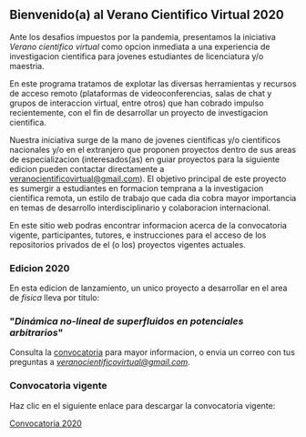## Bienvenido(a) al Verano Cientifico Virtual 2020

Ante los desafios impuestos por la pandemia, presentamos la iniciativa _Verano cientifico virtual_ como opcion inmediata a una experiencia de investigacion cientifica para jovenes estudiantes de licenciatura y/o maestria. 

En este programa tratamos de explotar las diversas herramientas y recursos de acceso remoto (plataformas de videoconferencias, salas de chat y grupos de interaccion virtual, entre otros) que han cobrado impulso recientemente, con el fin de desarrollar un proyecto de investigacion cientifica. 

Nuestra iniciativa surge de la mano de jovenes cientificas y/o cientificos nacionales y/o en el extranjero que proponen proyectos dentro de sus areas de especializacion (interesados(as) en guiar proyectos para la siguiente edicion pueden contactar directamente a veranocientificovirtual@gmail.com). El objetivo principal de este proyecto es sumergir a estudiantes en formacion temprana a la investigacion cientifica remota, un estilo de trabajo que cada dia cobra mayor importancia en temas de desarrollo interdisciplinario y colaboracion internacional.

En este sitio web podras encontrar informacion acerca de la convocatoria vigente, participantes, tutores, e instrucciones para el acceso de los repositorios privados de el (o los) proyectos vigentes actuales.

### Edicion 2020
En esta edicion de lanzamiento, un unico proyecto a desarrollar en el area de _fisica_ lleva por titulo:

### "_Dinámica no-lineal de superfluidos en potenciales arbitrarios_"

Consulta la [convocatoria](https://veranocientificovirtual.github.io/docs/convocatoria_borrador.pdf) para mayor informacion, o envia un correo con tus preguntas a *veranocientificovirtual@gmail.com*.

### Convocatoria vigente
Haz clic en el siguiente enlace para descargar la convocatoria vigente:

[Convocatoria 2020](https://veranocientificovirtual.github.io/docs/convocatoria_borrador.pdf)

